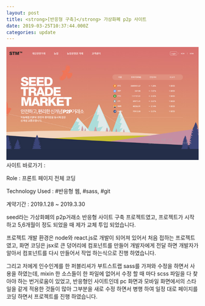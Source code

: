 ```yaml
---
layout: post
title: <strong>[반응형 구축]</strong> 가상화폐 p2p 사이트
date: 2019-03-25T10:37:44.000Z
categories: update
---
```


<img src="/images/fulls/seedp2p.jpg" class="fit image"> 
사이트 바로가기 :   <a href="#" target="blank" class="go_link" title="오픈예정"></a>

Role : 프론트 페이지 전체 코딩

Technology Used : <span class="skil-text">#반응형 웹</span>, <span class="skil-text">#sass</span>, <span class="skil-text">#git</span>

계약기간 :  2019.1.28 ~ 2019.3.30 

seed라는 가상화폐의 p2p거래소 반응형 사이트 구축 프로젝트였고, 
프로젝트가 시작하고 5,6개월이 정도 되었을 때 제가 교체 투입 되었습니다.

프로젝트 개발 환경은 node와 react.js로 개발이 되어져 있어서 처음 접하는 프로젝트였고,
화면 코딩은 jsx로 큰 덩어리에 컴포넌트를 만들어 개발자에게 전달 하면 개발자가 알아서 컴포넌트를 다시 만들어서 작업 하는식으로 진행 하였습니다.

그리고 저에게 인수인계를 한 퍼블리셔가 부트스트랩 sass를 가져와 수정을 하면서 사용을 하였는데, mixin 한 소스들이 한 파일에 없어서 수정 할 때 마다 scss 파일을 다 찾아야 하는 번거로움이 있었고,
반응형인 사이트인데 pc 화면과 모바일 화면에서의 스타일을 같게 적용한 것들이 많아 그부분을 새로 수정 하면서 병행 하여 일정 대로 페이지를 코딩 하면서 프로젝트를 진행 하였습니다.




